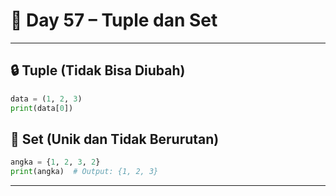 # 🐍 Day 57 – Tuple dan Set

---

## 🔒 Tuple (Tidak Bisa Diubah)

```python
data = (1, 2, 3)
print(data[0])
```

## 🧺 Set (Unik dan Tidak Berurutan)

```python
angka = {1, 2, 3, 2}
print(angka)  # Output: {1, 2, 3}
```

---
